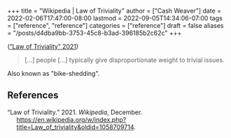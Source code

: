 +++
title = "Wikipedia | Law of Triviality"
author = ["Cash Weaver"]
date = 2022-02-06T17:47:00-08:00
lastmod = 2022-09-05T14:34:06-07:00
tags = ["reference", "reference"]
categories = ["reference"]
draft = false
aliases = "/posts/d4dba9bb-3753-45c8-b3ad-396185b2c62c"
+++

(<a href="#citeproc_bib_item_1">“Law of Triviality” 2021</a>)

> [...] people [...] typically give disproportionate weight to trivial issues.

Also known as "bike-shedding".

## References

<style>.csl-entry{text-indent: -1.5em; margin-left: 1.5em;}</style><div class="csl-bib-body">
  <div class="csl-entry"><a id="citeproc_bib_item_1"></a>“Law of Triviality.” 2021. <i>Wikipedia</i>, December. <a href="https://en.wikipedia.org/w/index.php?title=Law_of_triviality&oldid=1058709714">https://en.wikipedia.org/w/index.php?title=Law_of_triviality&#38;oldid=1058709714</a>.</div>
</div>
